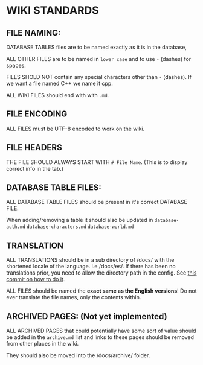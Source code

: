 # WIKI STANDARDS

## FILE NAMING:

DATABASE TABLES files are to be named exactly as it is in the database,

ALL OTHER FILES are to be named in `lower case` and to use `-` (dashes) for spaces.

FILES SHOLD NOT contain any special characters other than `-` (dashes). If we want a file named C++ we name it cpp.

ALL WIKI FILES should end with with `.md`.

## FILE ENCODING

ALL FILES must be UTF-8 encoded to work on the wiki.

## FILE HEADERS

THE FILE  SHOULD ALWAYS START WITH `# File Name`. (This is to display correct info in the tab.)

## DATABASE TABLE FILES:

ALL DATABASE TABLE FILES should be present in it's correct DATABASE FILE.

When adding/removing a table it should also be updated in `database-auth.md` `database-characters.md` `database-world.md`

## TRANSLATION

ALL TRANSLATIONS should be in a sub directory of /docs/ with the shortened locale of the language. i.e /docs/es/. If there has been no translations prior, you need to allow the directory path in the config. See [this commit on how to do it](https://github.com/azerothcore/wiki/commit/8b897c3384298674e82108357ee5e655f788229f).

ALL FILES should be named the **exact same as the English versions**! Do not ever translate the file names, only the contents within.

## ARCHIVED PAGES: (Not yet implemented)

ALL ARCHIVED PAGES that could potentially have some sort of value should be added in the `archive.md` list and links to these pages should be removed from other places in the wiki.

They should also be moved into the /docs/archive/ folder.
